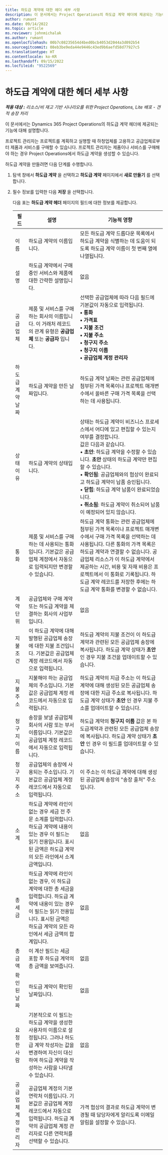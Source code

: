 ```yaml
---
title: 하도급 계약에 대한 헤더 세부 사항
description: 이 문서에서는 Project Operations의 하도급 계약 헤더에 제공되는 기능에 대해 설명합니다.
author: rumant
ms.date: 09/14/2022
ms.topic: article
ms.reviewer: johnmichalak
ms.author: rumant
ms.openlocfilehash: 00b7c08235654d4bed0bcb4053d2044a3d092b54
ms.sourcegitcommit: 08eb3be9eda44e9446c43ed9b6aefd58d77927c5
ms.translationtype: HT
ms.contentlocale: ko-KR
ms.lasthandoff: 09/15/2022
ms.locfileid: "9522569"
---
```

# <a name="header-details-for-subcontracts"></a>하도급 계약에 대한 헤더 세부 사항

_**적용 대상 :** 리소스/비 재고 기반 시나리오를 위한 Project Operations, Lite 배포 - 견적 송장 처리_

이 문서에서는 Dynamics 365 Project Operations의 하도급 계약 헤더에 제공되는 기능에 대해 설명합니다.

프로젝트 관리자는 프로젝트를 계획하고 실행할 때 하청업체를 고용하고 공급업체로부터 제품과 서비스를 구매할 수 있습니다. 프로젝트 관리자는 제품이나 서비스를 구매해야 하는 경우 Project Operations에서 하도급 계약을 생성할 수 있습니다.

하도급 계약을 만들려면 다음 단계를 수행합니다.

1. 탐색 창에서 **하도급 계약** 을 선택하고 **하도급 계약** 페이지에서 **새로 만들기** 를 선택합니다.
2. 필수 정보를 입력한 다음 **저장** 을 선택합니다.

    다음 표는 **하도급 계약 헤더** 페이지의 필드에 대한 정보를 제공합니다.

    | 필드 | 설명 |기능적 영향 |
    |---|------|---| 
    | 이름 | 하도급 계약의 이름입니다. | 모든 하도급 계약 드롭다운 목록에서 하도급 계약을 식별하는 데 도움이 되도록 하도급 계약 이름이 첫 번째 열에 나열됩니다. | 
    | 설명 | 하도급 계약에서 구매 중인 서비스와 제품에 대한 간략한 설명입니다. | 없음 |
    | 공급업체 | 제품 및 서비스를 구매하는 회사의 이름입니다. 이 거래처 레코드의 관계 유형은 **공급업체** 또는 **공급자** 입니다. | 선택한 공급업체에 따라 다음 필드에 기본값이 자동으로 입력됩니다.<br/> **• 통화** </br> **• 가격표** </br> **• 지불 조건**</br> **• 지불 주소**</br> **• 청구지 주소**</br> **• 청구지 이름** </br>**• 공급업체 계정 관리자**|
    | 하도급 계약 날짜 | 하도급 계약을 만든 날짜입니다. | 하도급 계약 날짜는 관련 공급업체에 첨부된 가격 목록이나 프로젝트 매개변수에서 올바른 구매 가격 목록을 선택하는 데 사용됩니다. |
    | 상태 이유 | 하도급 계약의 상태입니다. | 상태는 하도급 계약이 비즈니스 프로세스에서 어디에 있고 편집할 수 있는지 여부를 결정합니다. <br/>값은 다음과 같습니다.<br>• **초안**: 하도급 계약을 수정할 수 있습니다. **초안** 상태의 하도급 계약만 편집할 수 있습니다.<br/>• **확인됨**: 공급업체와의 협상이 완료되고 하도급 계약이 납품 승인됩니다. <br/>• **닫힘**: 하도급 계약 납품이 완료되었습니다.<br/>• **취소됨**: 하도급 계약이 취소되어 납품이 예정되어 있지 않습니다.  | 
    | 통화 | 제품 및 서비스를 구매하는 데 사용되는 통화입니다. 기본값은 공급업체 계정에서 자동으로 입력되지만 변경할 수 있습니다. | 하도급 계약 통화는 관련 공급업체에 첨부된 가격 목록이나 프로젝트 매개변수에서 구매 가격 목록을 선택하는 데 사용됩니다. 다른 통화의 가격 목록은 하도급 계약과 연결할 수 없습니다. 공급업체 리소스가 이 하도급 계약에서 제공하는 시간, 비용 및 자재 비용은 프로젝트에서 이 통화로 기록됩니다. 하도급 계약 레코드를 저장한 후에는 하도급 계약 통화를 변경할 수 없습니다.|
    | 계약 단위 | 공급업체와 구매 계약 또는 하도급 계약을 체결하는 회사의 사업부입니다. | 없음 |
    | 지불 조건 | 이 하도급 계약에 대해 발행된 공급업체 송장에 대한 지불 조건입니다. 기본값은 공급업체 계정 레코드에서 자동으로 입력됩니다. | 하도급 계약의 지불 조건이 이 하도급 계약과 관련된 모든 공급업체 송장에 복사됩니다. 하도급 계약 상태가 **초안** 인 경우 지불 조건을 업데이트할 수 있습니다. | 
    | 지불 주소 | 지불해야 하는 공급업체의 주소입니다. 기본값은 공급업체 계정 레코드에서 자동으로 입력됩니다. | 하도급 계약의 지급 주소는 이 하도급 계약에 대해 생성된 모든 공급업체 송장에 대한 지급 주소로 복사됩니다. 하도급 계약 상태가 **초안** 인 경우 지불 주소를 업데이트할 수 있습니다.|
    | 청구지 이름 | 송장을 보낼 공급업체 회사의 사람 또는 부서 이름입니다. 기본값은 공급업체 계정 레코드에서 자동으로 입력됩니다. | 하도급 계약의 **청구지 이름** 값은 본 하도급계약과 관련된 모든 공급업체 송장에 복사됩니다. 하도급 계약 상태가 **초안** 인 경우 이 필드를 업데이트할 수 있습니다.|
    | 청구지 주소 | 공급업체의 송장에 사용되는 주소입니다. 기본값은 공급업체 계정 레코드에서 자동으로 입력됩니다. | 이 주소는 이 하도급 계약에 대해 생성된 공급업체 송장의 "송장 출처" 주소입니다. |
    | 소계 | 하도급 계약에 라인이 없는 경우 세금 전 주문 소계를 입력합니다. 하도급 계약에 내용이 있는 경우 이 필드는 읽기 전용입니다. 표시된 금액은 하도급 계약의 모든 라인에서 소계 금액입니다. | 없음 |
    | 총 세금 | 하도급 계약에 라인이 없는 경우, 이 하도급 계약에 대한 총 세금을 입력합니다. 하도급 계약에 내용이 있는 경우 이 필드는 읽기 전용입니다. 표시된 금액은 하도급 계약의 모든 라인에서 세금 금액의 합계입니다. | 없음 |
    | 총 금액 | 이 계산 필드는 세금 포함 후 하도급 계약의 총 금액을 보여줍니다. | 없음 |
    | 확인된 날짜 | 하도급 계약이 확인된 날짜입니다. | 없음 |
    | 요청한 사람 | 기본적으로 이 필드는 하도급 계약을 생성한 사용자의 이름으로 설정됩니다. 그러나 하도급 계약 작성자는 값을 변경하여 자신이 대신하여 하도급 계약을 작성하는 사람을 나타낼 수 있습니다. | 없음 |
    | 공급업체 계정 관리자 | 공급업체 계정의 기본 연락처 이름입니다. 기본값은 공급업체 계정 레코드에서 자동으로 입력됩니다. 하도급 계약의 공급업체 계정 관리자로 다른 연락처를 선택할 수 있습니다. | 가격 협상의 결과로 하도급 계약이 변경될 때 담당자에게 알리도록 이메일 알림을 설정할 수 있습니다. |
